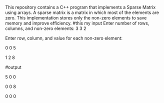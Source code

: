 This repository contains a C++ program that implements a Sparse Matrix using arrays. A sparse matrix is a matrix in which most of the elements are zero. This implementation stores only the non-zero elements to save memory and improve efficiency.
#this my input
Enter number of rows, columns, and non-zero elements: 3 3 2

Enter row, column, and value for each non-zero element:

0 0 5

1 2 8

#output

5 0 0

0 0 8

0 0 0

